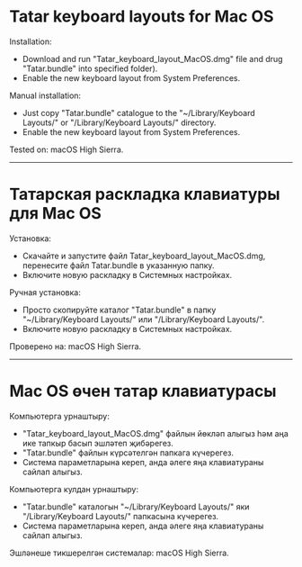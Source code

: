 # Tatar keyboard layouts for Mac OS

Installation:
- Download and run "Tatar_keyboard_layout_MacOS.dmg" file and drug "Tatar.bundle" into specified folder).
- Enable the new keyboard layout from System Preferences.

Manual installation:
- Just copy "Tatar.bundle" catalogue to the "~/Library/Keyboard Layouts/" or "/Library/Keyboard Layouts/" directory.
- Enable the new keyboard layout from System Preferences.

Tested on: macOS High Sierra.

-----------------------------

# Татарская раскладка клавиатуры для Mac OS

Установка:
- Скачайте и запустите файл Tatar_keyboard_layout_MacOS.dmg, перенесите файл Tatar.bundle в указанную папку.
- Включите новую раскладку в Системных настройках.

Ручная установка:
- Просто скопируйте каталог "Tatar.bundle" в папку "~/Library/Keyboard Layouts/" или "/Library/Keyboard Layouts/".
- Включите новую раскладку в Системных настройках.

Проверено на: macOS High Sierra.

-----------------------------

# Mac OS өчен татар клавиатурасы

Компьютерга урнаштыру:
- "Tatar_keyboard_layout_MacOS.dmg" файлын йөкләп алыгыз һәм аңа ике тапкыр басып эшләтеп җибәрегез.
- "Tatar.bundle" файлын күрсәтелгән папкага күчерегез.
- Система параметларына кереп, анда әлеге яңа клавиатураны сайлап алыгыз.

Компьютерга кулдан урнаштыру:
- "Tatar.bundle" каталогын "~/Library/Keyboard Layouts/" яки "/Library/Keyboard Layouts/" папкасына күчерегез.
- Система параметларына кереп, анда әлеге яңа клавиатураны сайлап алыгыз.

Эшләнеше тикшерелгән системалар: macOS High Sierra.
